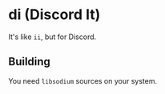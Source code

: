 # di (Discord It)

It's like `ii`, but for Discord.

## Building

You need `libsodium` sources on your system.
